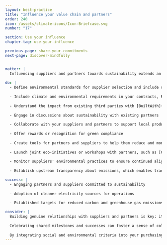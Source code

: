 ```yaml
---
layout: best-practice
title: "Influence your value chain and partners"
order: 240
icon: /assets/climate-icons/Icon-Briefcase.svg
number: "17"

section: Use your influence
chapter-tag: use-your-influence

previous-page: share-your-commitments
next-page: discover-mindfully


matter: |
  Influencing suppliers and partners towards sustainability extends an organization's positive impact beyond its immediate operations. As organizations become interconnected in the global supply chain, collective eco-friendly actions can create ripple effects. Organizations can holistically reduce their environmental footprint by ensuring that partners align with green initiatives, amplifying their contribution to global sustainability. You’ll find these emissions included in Scope 3 (as per the Greenhouse Gas Protocol).
  
do: |
  - Define environmental standards for supplier selection and include related contractual clauses
  
  - Include climate and environmental requirements in your contracts, RFPs and RFIs: hosting, website development (carbon budget per page delivered), payments, communication, customer service, distribution, etc.
  
  - Understand the impact from existing third parties with [BuiltWith](https://builtwith.com/) or [Are my third parties green](https://aremythirdpartiesgreen.com/)
  
  - Engage in discussions about sustainability with existing partners
  
  - Collaborate with your suppliers and partners to support local production and utilize reconditioned and recycled resources where possible
  
  - Offer rewards or recognition for green compliance
  
  - Create tools for partners and suppliers to help them reduce and monitor their emissions
  
  - Launch joint eco-initiatives or workshops with partners, such as [Climate Fresk](https://climatefresk.org/world/)
  
  - Monitor suppliers' environmental practices to ensure continued alignment
  
  - Establish upstream transparency about emissions, which enables tracking of supply-chain initiatives and monitoring progress.

success: |
  - Engaging partners and suppliers committed to sustainability
  
  - Adoption of cleaner electricity sources for operations
  
  - Established targets for reduced carbon and greenhouse gas emissions

consider: |
  Building genuine relationships with suppliers and partners is key: it ensures that the drive towards sustainability feels collaborative rather than imposed. It's crucial to clarify expectations and offer assistance where possible through resources, training, or shared expertise. If you are a large organization working with a broad network of suppliers, we encourage you to create a sustainability exhibit (see [Salesforce’s example](https://www.salesforce.com/company/sustainability/supplier-sustainability/#toolkit)). 
  
  Celebrating shared milestones and successes can foster a sense of collective accomplishment. Lastly, maintaining flexibility and understanding that each supplier might be at a different stage in their sustainability journey ensures a balanced approach, fostering long-term commitment, and promotes the collaborative culture the planet needs to tackle climate change.
  
  By integrating social and environmental criteria into your purchasing decisions, you can promote operational efficiency and reduce supply chain risks to strengthen your reputation with stakeholders. This can help position your company as a committed leader.---
---
```

